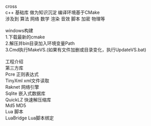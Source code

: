cross<br>
c++ 基础库 做为知识沉淀 编译环境基于CMake<br>
涉及到 算法 网络 数学 渲染 音效 脚本 加密 物理等<br>
<br>
windows构建<br>
1.下载最新的cmake<br>
2.解压并bin目录加入环境变量Path<br>
3.Cmd执行MakeVS.(如果有文件加删或目录变化，执行UpdateVS.bat)<br>
<br>
工程介绍<br>
第三方库<br>
Pcre 正则表达式<br>
TinyXml xml文件读取<br>
Raknet 网络引擎<br>
Sqlite 嵌入式数据库<br>
QuickLZ 快速解压缩库<br>
Md5 MD5<br>
Lua 脚本<br>
LuaBridge Lua脚本绑定<br>
